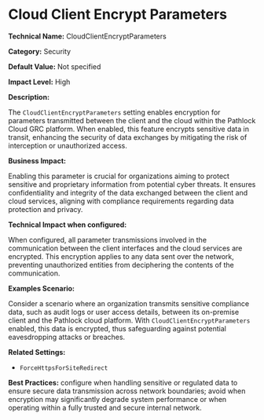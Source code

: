 # Cloud Client Encrypt Parameters

**Technical Name:** CloudClientEncryptParameters

**Category:** Security

**Default Value:** Not specified

**Impact Level:** High

**Description:**

The `CloudClientEncryptParameters` setting enables encryption for parameters transmitted between the client and the cloud within the Pathlock Cloud GRC platform. When enabled, this feature encrypts sensitive data in transit, enhancing the security of data exchanges by mitigating the risk of interception or unauthorized access.

**Business Impact:**

Enabling this parameter is crucial for organizations aiming to protect sensitive and proprietary information from potential cyber threats. It ensures confidentiality and integrity of the data exchanged between the client and cloud services, aligning with compliance requirements regarding data protection and privacy.

**Technical Impact when configured:**

When configured, all parameter transmissions involved in the communication between the client interfaces and the cloud services are encrypted. This encryption applies to any data sent over the network, preventing unauthorized entities from deciphering the contents of the communication.

**Examples Scenario:**

Consider a scenario where an organization transmits sensitive compliance data, such as audit logs or user access details, between its on-premise client and the Pathlock cloud platform. With `CloudClientEncryptParameters` enabled, this data is encrypted, thus safeguarding against potential eavesdropping attacks or breaches.

**Related Settings:**

- `ForceHttpsForSiteRedirect` 

**Best Practices:** configure when handling sensitive or regulated data to ensure secure data transmission across network boundaries; avoid when encryption may significantly degrade system performance or when operating within a fully trusted and secure internal network.